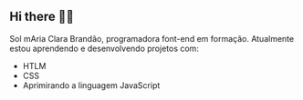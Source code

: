 ## Hi there 👩‍💻
Sol mAria Clara Brandão, programadora font-end em formação. Atualmente estou aprendendo e desenvolvendo projetos com:
<br>
- HTLM
- CSS
- Aprimirando a linguagem JavaScript
